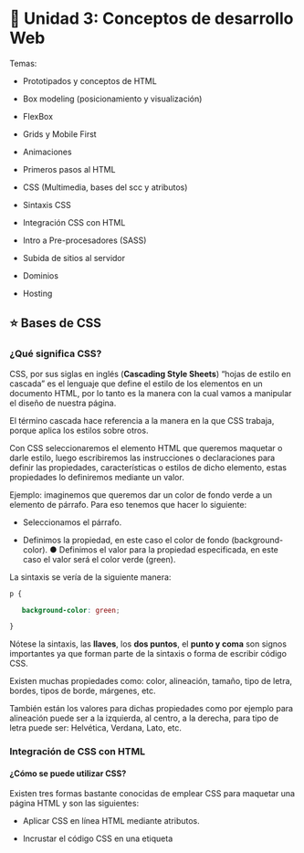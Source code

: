 

# :book:  Unidad 3: Conceptos de desarrollo Web


Temas:

- Prototipados y conceptos de HTML

- Box modeling (posicionamiento y visualización)

- FlexBox

- Grids y Mobile First

- Animaciones

- Primeros pasos al HTML

- CSS (Multimedia, bases del scc y atributos)

- Sintaxis CSS

- Integración CSS con HTML

- Intro a Pre-procesadores (SASS)

- Subida de sitios al servidor

- Dominios

- Hosting


## :star: Bases de CSS


### ¿Qué significa CSS? 

CSS, por sus siglas en inglés (**Cascading Style Sheets**) “hojas de estilo en cascada” es el lenguaje que define el estilo de los elementos en un documento HTML, por lo tanto es la manera con la cual vamos a manipular el diseño de nuestra página. 

El término cascada hace referencia a la manera en la que CSS trabaja, porque aplica los estilos sobre otros. 

Con CSS seleccionaremos el elemento HTML que queremos maquetar o darle estilo, luego escribiremos las instrucciones o declaraciones para definir las propiedades, características o estilos de dicho elemento, estas propiedades lo definiremos mediante un valor. 

Ejemplo: imaginemos que queremos dar un color de fondo verde a un elemento de párrafo. Para eso tenemos que hacer lo siguiente: 

- Seleccionamos el párrafo. 

- Definimos la propiedad, en este caso el color de fondo (background-color). ● Definimos el valor para la propiedad especificada, en este caso el valor será el color verde (green). 

La sintaxis se vería de la siguiente manera: 

```CSS
p { 

   background-color: green; 

} 
```


Nótese la sintaxis, las **llaves**, los **dos puntos**, el **punto y coma** son signos importantes ya que forman parte de la sintaxis o forma de escribir código CSS. 

Existen muchas propiedades como: color, alineación, tamaño, tipo de letra, bordes, tipos de borde, márgenes, etc. 

También están los valores para dichas propiedades como por ejemplo para alineación puede ser a la izquierda, al centro, a la derecha, para tipo de letra puede ser: Helvética, Verdana, Lato, etc.


### Integración de CSS con HTML 


#### ¿Cómo se puede utilizar CSS? 

Existen tres formas bastante conocidas de emplear CSS para maquetar una página HTML y son las siguientes: 

- Aplicar CSS en línea HTML mediante atributos. 

- Incrustar el código CSS en una etiqueta <style> dentro del documento HTML. ● Crear un documento CSS externo. 

- CSS en línea empleando un atributo 

Esta forma de utilizar CSS es la más básica y muy conocida, básicamente consiste en indicar los estilos de un elemento HTML dentro de su etiqueta de apertura. 

Ejemplo: 

```<p style=”color: red;”> Academia Numen – Introducción a CSS </p> ```

Y se vería de la siguiente manera: 


De esta manera se aplica un estilo determinado sólo al elemento de la etiqueta, en este caso color de letra para el párrafo será rojo. 

### CSS incrustado en el documento HTML 

Ésta es otra de las maneras de usar CSS, simplemente insertamos el código dentro del documento HTML de tal manera que los estilos que deseamos aplicar afectarán no solo a un elemento, sino que afectará a toda la página entera. 

```
<style> 

/* Aquí irá todo el código CSS*/ 

</style> 
```

La etiqueta <style> contiene el código CSS que se desea aplicar al documento HTML. <style> Debe ser insertado dentro de la etiqueta <head> del documento para que funcione correctamente.

Ejemplo de un código CSS insertado en el documento HTML: 

```HTML
<html> 
   <head> 
       <title>Numen CSS</title> 
       <style> 
           p { color: red; } 
       </style> 
   </head> 
   <body> 
       <p>Párrafo de prueba</p> 
   </body> 
</html> 
```


## CSS en un documento CSS externo 

Ésta es la forma más recomendable de aplicar estilos CSS a nuestro documento HTML. Consiste en crear un archivo de CSS además de nuestro archivo .html y guardarlo con la extensión .css, por ejemplo: estilos.css 

- En el archivo estilos.css se encuentran todos los códigos CSS que determinarán el estilo de todos los elementos HTML que se desean. 

- Desde un documento HTML llamaremos al archivo estilos.css para que se haga presente y aplique los estilos que hemos escrito en dicho archivo CSS. 

- Para realizar la invocación, emplearemos la etiqueta <link> dentro de la etiqueta <head> del documento HTML y mediante el atributo rel y href invocamos al documento CSS mediante su nombre. 


```HTML
<html> 
  <head> 
    <title>Numen CSS</title> 
    <link rel=”stylesheet” href=”estilos.css”> 
  </head> 
  <body> 
  </body> 
</html>
```



El atributo **REL** define la relación entre el documento HTML y el documento CSS invocado, el valor StyleSheet indica que es un estilo preferido. 

El atributo **href** es el que invoca al documento CSS, si el archivo se encuentra guardado en la misma carpeta que el documento HTML entonces bastaría con colocar el nombre del documento con su respectiva extensión como en el ejemplo href=“estilos.css”. 

Si el archivo CSS se encuentra guardado en otra carpeta, entonces hay que especificar la dirección URL donde está ubicada.

---

## Sintaxis CSS 



### ¿Qué es la sintaxis CSS? 

Cuando utilizamos estilos en un elemento HTML se deben establecer algunas reglas de estilos las cuales van a aplicarse a dicho elemento. En un documento HTML existen distintos tipos de elementos como textos, multimedia, formularios, links, listas, etc. Todos éstos elementos pueden poseer un estilo. 

Se considera sintaxis al orden y relación de los elementos que componen una correcta instrucción CSS así como las funciones que cumplen. Un documento CSS contiene todas las reglas establecidas para cada elemento HTML. 


### ¿Qué es una regla CSS? 

Una regla CSS es la forma correcta de escribir instrucciones de código CSS, es decir, la manera en la que se debe escribir código CSS para que éste sea interpretado y aplicado correctamente en el navegador web. 

Principalmente una regla CSS está formada por un sector y una declaración, dentro de la declaración se encuentran las propiedades con su respectivo valor. 

- **Selector**: El selector es quien indica a qué elemento HTML se aplica el estilo. 

- **Propiedad**: Es la característica que se desea definir, por ejemplo: el color. 

- **Valor**: Es el valor que tomará la propiedad, por ejemplo: background: red; 

- **Punto y coma (;)**: Una declaración siempre se debe terminar con un punto y coma. 



Ejemplo de una regla CSS: 

```CSS
h1 { 
color: red; 
} 
```


En el ejemplo se puede identificar: 

- El selector apunta a un elemento HTML, en éste caso un <h1> 

- La declaración siempre está dentro de llaves y contienen la propiedad y su valor seguido por un punto y coma, en éste caso es color: red;


### Selectores de CSS 

La sintaxis siempre tiene la siguiente forma: el selector, seguido del grupo de declaraciones encerradas en llaves. 

```
Selector { 
  grupo de declaraciones 
} 
```

Las declaraciones tienen la siguiente forma: están formadas por la propiedad, seguido de dos puntos para continuar con un valor y cerrado con un punto y coma. 

**propiedad: valor;** 


### Ejemplo de cómo se utiliza la sintaxis CSS: 

Imaginen que deseamos ponerle un color verde al subtítulo de nuestro documento HTML. La sintaxis adecuada sería: 

```CSS
h2 { 
   color: green; 
} 
```

- El selector siempre va antes que las declaraciones. 

- Las declaraciones van dentro de llaves y se separan con un “;”



### Selectores de tipo 

Los selectores de tipo en CSS se refieren a los selectores que apuntan a un tipo de elemento HTML como puede ser: 

- Los títulos: ```<h1> ```

- Los subtítulos: ```<h2>``` , ```<h2>```, ```<h3>```, ```<h4>```, ```<h5>```, ```<h6>```

- Párrafos:``` <p>``` 

- Los enlaces: ```<a> ```

- Tablas: ```<table> ```

Por poner un ejemplo, imaginen que deseamos poner de color azul, todos los párrafos de la página. El código adecuado sería: 

```css
p { 
  color: blue; 
} 
```


## Selectores de ID y Clase 

Este tipo de selectores en CSS apuntan a un elemento HTML identificado, es decir, a un elemento HTML que tenga el atributo id o class. 

Ejemplo de código HTML: 

```HTML
<div id=“numen”> 
  <h2>Academia Numen</h2> 
  <p>Desarrollo Web</p> 
</div> 
```

Código CSS para ponerle letras azules y un fondo de color rojo al elemento con un id: 

```CSS
#numen { 
  color: blue; 
  background-color: red; 
} 
```

Tanto el selector de tipo id y class funcionan de la misma manera, la única diferencia es que para los selectores de tipo id se le escribe un signo numeral (#) y a los tipo class, un punto (.)


### Selectores descendientes 

Los selectores descendientes en CSS se utilizan para apuntar elementos que se encuentran dentro de otros elementos. De ésta manera se puede colocar un estilo específico a un item de un elemento padre (el que lo contiene) 

Por ejemplo, si tenemos un elemento <span> dentro de un párrafo <p> y éste párrafo a la vez está dentro de otro <div> podríamos aplicar CSS de la siguiente manera: 

Ejemplo de código HTML: 

```HTML
<div id=”contenedor“> 
  <p class=”item“>Éste es un <span>párrafo de ejemplo</span></p> 
  <p>Otro párrafo de ejemplo</p> 
</div> 
```

Ejemplo de código CSS para poner de color rojo el elemento que está dentro del <span> y un fondo de color azul: 


```CSS
#contenedor .item span { 
  color: red; 
  background-color: blue; 
}
```

---
---


## :star: Dominio y Hosting


## Concepto básico 

Hosting es el espacio de almacenamiento donde se alojan los archivos que componen tu sitio web, y el dominio es el nombre con el que tus visitantes accederán a él. 

Ejemplo: www.google.com.ar 


## ¿Qué es un nombre de dominio? 

El nombre de dominio es la dirección de tu sitio web, que las personas escriben en la barra de direcciones del navegador para visitar tu sitio web. 

Internet es una red gigante de computadoras, servidores y dispositivos conectados entre sí a través de cables y redes inalámbricas, y para identificarlos fácilmente, a cada dispositivo se le asigna una serie de números llamados direcciones IP. 

Esta dirección IP, es una combinación de números separados por puntos, o por doble punto (depende de la tecnología utilizada por tu proveedor de Internet) y por lo general lucen de esta manera: 

● 80.51.40 si se trata de una dirección IPV4. 

● 2001:0DB8::1428:57AB si se trata de una dirección IPV6. 

Las computadoras, servidores y los dispositivos electrónicos no tienen problemas para identificar, recordar y guardar estos números, pero sería casi imposible para un humano retener en su mente y usar estos números para conectarse a cada sitio en Internet. 

Para resolver este problema, se inventaron los nombres de dominio, de forma de ponerle un nombre amigable y recordable a cada página web. 

Su funcionamiento se basa en traducir el nombre ingresado a una dirección IP para visitar un sitio web almacenado en tal o cual servidor.


## ¿Qué es un servicio de hosting? 

El hosting, web hosting o el alojamiento web es el lugar donde viven todos los archivos y contenidos que componen tu página web. 

Cuando alguien ingresa tu dirección web en un navegador, el nombre de dominio se traduce a la dirección IP del servidor de la empresa de hosting o alojamiento web donde el sitio está almacenado. Este servidor (o supercomputadora) contiene los archivos de tu sitio web y los envía a los navegadores de los usuarios cuando estos acceden. 

Las empresas de hosting o alojamiento web se especializan en almacenar y servir sitios web. Ofrecen diferentes tipos de hosting y planes de alojamiento a sus clientes. 


## ¿Cómo se relacionan los nombres de dominio y el hosting o alojamiento web? 

Los nombres de dominio y el alojamiento web son dos servicios diferentes, pero uno no puede vivir sin el otro y trabajan juntos para hacer posible un sitio web. Un sitio web no existe sin un nombre de dominio, ni tampoco sin un servicio de hosting. 

¿Cómo sabe el dominio que debe ir a buscar tales o cuáles archivos de un sitio web a un servidor de hosting en particular? Aquí entra en juego lo que se llama DNS: el encargado de informar al dominio dónde ir a buscar la información. 


## ¿Cómo funciona el hosting o alojamiento web? 

El hosting o alojamiento de páginas web entra en juego cuando los archivos que componen un sitio web se cargan desde el servidor al pedir una página web por navegador. Los recursos del servidor (procesador, memoria RAM, espacio en su disco duro y ancho de banda) se asignan a los sitios web que lo utilizan de acuerdo a lo incluido en tu paquete de hosting. La división de los recursos del servidor varía según el tipo de plan de alojamiento elegido. Para elegir el plan de alojamiento apropiado, primero debes diferenciar entre los planes y tipo disponibles en tu proveedor.


## Tipos de hosting web 

Si tu sitio web es el de una pequeña o mediana empresa, normalmente basta un hosting compartido o un hosting especializado en el CMS que vas a utilizar. Si en cambio prevés muchos miles de visitas diarias, un sitio con muchas páginas o vas a usar una aplicación web muy compleja, mejor opta por otro tipo de hosting más exclusivo. 

Para delimitar el tipo de hosting que necesitas, primero piensa cómo de grande quieres que sea tu proyecto web, y cuáles son tus conocimientos técnicos para enfrentarte a cuestiones como su administración. Dependiendo de estos dos aspectos, puedes elegir el hosting más adecuado a tus necesidades y a tu presupuesto económico. 


## ¿Cómo elegir un buen hosting o alojamiento web? 

Para escoger al mejor proveedor de hosting debes tener en cuenta tus necesidades y analizar qué ofrecen las compañías de alojamiento web. Recuerda que en muchas ocasiones “lo barato sale caro”, por lo que la mejor opción será realizar una comparativa de lo que ofrecen las empresas por el mismo servicio. 

Algunas de las variables que debes tener en cuenta son las siguientes: 

● Comentarios y reviews positivas: Las opiniones públicas positivas de los clientes de un servicio de hosting son las que aportan mayor credibilidad y es una manera fiable de comprobar si el proveedor cumple o no sus promesas. 

● Servicio de atención al cliente en tu idioma: La atención al cliente debe ser 24/7, es decir, veinticuatro horas durante los siete días de la semana. Trata de buscar un proveedor que te atienda en español, y que tenga atención telefónica para dudas urgentes. 

● Métodos de pago: Si vas a pagar por tu servicio de hosting, pues que sea cómodo para ti. Fíjate bien en los métodos de pago disponibles y comprueba que se ajusten a tu ubicación geográfica. Recuerda que en algunos países de América latina en ocasiones hay problemas con las tarjetas de crédito como pasarelas de pago si es que el proveedor no tiene bien dominado este asunto. 

● Precios: Los precios son muy importantes y es fundamental que elijas un proveedor que ofrezca una buena relación calidad-precio, pero también ten en cuenta que la calidad tiene su precio.



---
---

## :star: Intro pre-procesadores (SASS)


## ¿Qué es un preprocesador? 

En pocas palabras, un preprocesador te permite escribir CSS en un idioma alternativo (es muy parecido al CSS nativo) y ofrece algunas características avanzadas como variables, funciones y la posibilidad de incluir archivos. En resumen, te ayudan a escribir de manera más simple para organizar mejor tu código, evitando al mismo tiempo las repeticiones. Una vez que el código CSS esté escrito en este nuevo idioma, se compilará para volver a transformarse en CSS nativo, el único que los navegadores web pueden entender. Esta característica de los preprocesadores es clave: aportan nuevas formas de escribir código a través de un idioma alternativo pero, en última instancia, el código enviado al navegador sigue siendo CSS nativo. Los preprocesadores no aportan nuevas funciones a CSS, pero lo hacen más eficiente. 



## ¿Qué es SASS? 

Sass (Syntactically Awesome StyleSheets) es una extensión de CSS que agrega potencia y elegancia al lenguaje básico, como lo describe Sass en su documentación. Se trata de un procesador de hojas de estilos dinámico e introductorio a conceptos de la programación como las variables, funciones, iteradores, bucles, condicionales, entre otros. 

Sass trabaja escribiendo sus estilos en archivos .scss (o .sass), donde se compila en un archivo CSS normal. El archivo CSS recién compilado es lo que se carga en el navegador para darle un nuevo estilo a su sitio web. 


## ¿Qué se puede hacer con SASS? 


**Variables**: Tal y como se hace en muchos lenguajes de programación, podemos almacenar información en una variable. Posteriormente, podemos reutilizar esta información a través de las diferentes hojas de estilos. 

Dentro de esta variable podemos almacenar valores hexadecimal, números, pixeles, cadena de caracteres, booleanos, listas, mapas, entre otros. Esta es una ventaja, ya que asignamos el valor de un color en una variable al principio de un archivo y luego usamos esta variable cuando configuramos el color de nuestros elementos. Esto permite cambiar rápidamente los colores sin tener que modificar cada línea.


**Anidado**: Nos permite anidar los selectores CSS imitando la jerarquía visual de HTML. Además, nos permite agrupar los estilos en componentes y asegurarnos de que sea mucho más fácil de leer. También, nos ayuda a reducir la cantidad de código que necesitamos escribir y mejorar la legibilidad. 


**Parciales**: Nos permite tener trozos de códigos para luego incluirlos en otros archivos sass. Los archivos parciales están considerados por sass con solo añadir un subrayado al comienzo de su nombre. Por ejemplo: _reseter.scss o _variables.scss. 


**Importaciones**: El uso de @import nos permite importar archivos parciales en el archivo actual construyendo un único archivo CSS. El @import es diferente en sass que en CSS, ya que en una hoja de estilos CSS, se realiza una nueva llamada al servidor para cargar otra hoja de estilo y esperar a que se cargue para aplicar los nuevos estilos. En sass es diferente, ya que la importación en un archivo .scss o .sass se produce durante la compilación. Además, no tenemos por qué poner la extensión del archivo. 


**Mixins**: Un Mixin es un bloque de código que nos permite agrupar las declaraciones de CSS que podemos reutilizar en nuestro sitio. La gran ventaja de los mixins está en que podemos pasar argumentos, los cuales se declaran como una lista de variables dentro de un paréntesis. A cada una de estas variables se le asigna un valor cada vez que se usa el mixin. De esta forma, no se genera un código repetido cada vez que lo usemos, ya que gracias a los argumentos podemos obtener un código singular para cada caso. 


**Herencia / Extend**: Se trata de una característica que permite que los selectores puedan heredar los estilos de otros selectores. De esa forma, no tenemos que repetir códigos, haciendo el trabajo más rápido, eficiente y fácil de mantener. Se pueden compartir las propiedades de un selector a otro usando @extend. 


**Operadores**: Sass nos permite crear rápidamente cálculos matemáticos en nuestra hoja de estilos, donde por ejemplo, podremos convertir valores pixel a porcentajes. Podemos usar los operadores más comunes como suma, resta, multiplicación y división.


---
---

## :star: Renderización de HMTL


### ¿Cómo se renderiza el HTML?
 

El renderizado de un documento HTML es el proceso que realiza el **motor de render** de los navegadores Web.

Antes de explicarte cómo funciona este proceso en el navegador, debemos saber:

 

### ¿Qué es el DOM? y ¿Qué es el DOCTYPE?

Entonces **¿Qué es el DOM?**

Sus siglas se refieren a **Document Object Model**, que traduce, **Modelo de Objetos del Documento**.

El **DOM** es la representación de los elementos HTML en el navegador que tiene características y funcionalidades propias de HTML5 para cada etiqueta. Su estructura es tipo árbol y cada uno de los elementos representa un nodo.

A través del DOM y el conjunto de funciones que provienen de HTML5, podemos manipular una página Web a nuestro gusto.

 
```
                         <hmtl>
                        |      |
                    <head>     <body>
                   |     |      |    
             <title> <link>     <p>
              |                 | |
            Titulo       Texto en <b>
                                   |
                                  negrita
```


 

Siempre que vamos a crear un documento HTML debemos saber que existen un conjunto de etiquetas obligatorias para la creación de una página Web.

 

**DOCTYPE**, es la primera etiqueta obligatoria que da inicio a un documento HTML indicando al navegador la versión HTML que vamos a utilizar para la creación de nuestra página Web.

Esta etiqueta se utiliza luego de la aparición de la versión 2.0 como un recurso para que el motor de render identifique el tipo de versión que debe capturar durante el proceso.

DOCTYPE ha evolucionado en la forma como se declara en cada versión. Veamos:

 

**HTML5**: ```<! DOCTYPE html>```

 

**HTML4**: ```<!DOCTYPE HTML PUBLIC "-//W3C//DTD HTML 4.0//EN" "http://www.w3.org/TR/REC-html40/strict.dtd">```

 

**HTML3**: ```<!DOCTYPE HTML PUBLIC "-//W3C//DTD HTML 3.2 Final//EN">```

 

**HTML2**: ```<!DOCTYPE HTML PUBLIC "-//IETF//DTD HTML//EN">```

 

Recuerda que la versión de HTML que vamos a usar en este curso es HTML5, por lo tanto el único DOCTYPE válido es:

 

**HTML5**: ```<! DOCTYPE html>```
 

Ahora, retomemos el proceso que realiza el motor del navegador para renderizar el documento HTML.

Para comenzar, este proceso se realiza de forma incremental, es decir el motor comienza a leer el documento en línea iniciando en la parte superior hacia la inferior.

```HTML
<!DOCTYPE html>
<html>
   <head>
     <meta charset="utf-8">
     <meta name="viewport" content="initial-scale=1, maximum-scale=1">
     <title> Mi primera página Web</title>
   </head>
   <body>
     <h1>¡Hola Mundo!, esto es HTML</h1>
   </body>
</html>
```


```
              HTML
             |   |
          HEAD   BODY
         |   |      |
     TITLE  META    H1
            |  |
     viewport charset
```

La primera etiqueta que encuentra es el DOCTYPE que indica al motor el tipo de versión del documento HTML.

A continuación siguen las etiquetas semánticas que representan los elementos del documento. Este proceso se conoce como Parsear el HTML a Nodos DOM. En el mundo de la informática, parsear se refiere a la conversión de un elemento de un tipo a otro.  En el contexto del HTML significa convertir una marca o etiqueta a un nodo tipo DOM.

Cuando el motor de render se encuentra con el símbolo de apertura de una etiqueta, es decir, menor que (<), comprende que el paso siguiente es leer la etiqueta específica, y luego, el símbolo de cierre barra inclinada mayor que (/>). Una vez lee la etiqueta  completa procede a Parsear y agregar el nodo al Árbol DOM.

Los símbolos de apertura y cierre son las etiquetas obligatorias que indican al motor del navegador qué elementos son HTML y cuáles no. Aquellos que no son parte del lenguaje HTML son ignorados por el motor.

La prioridad principal del motor es mostrar los resultados de la manera más rápida posible. Así funciona el proceso que realiza el navegador al momento de interpretar nuestro documento HTML, y entregarnos el resultado final: nuestra página Web.




---
---

## :star: Estructura de un Documento Base


¡Hola! Aprenderemos la estructura básica de un documento HTML.

Un HTML debe tener:

El identificador del documento.

La etiqueta ```<html>``` que encierra a dos partes ```<head>``` y ```<body>```.

Comencemos con un ejemplo básico e iremos explicando cada parte:

```
1.<!DOCTYPE html>
2.   <html>
3.     <head>
4.     <meta charset="UTF-8">
5.     <meta name="viewport" content="width=device-width, initial-scale=1.0">
6.     <title>Ejemplo</title>
7.    </head>
8.    <body>
9.      ¡Bienvenido!
10.   </body>
11.  </html>
``` 

Comenzamos con la **línea 1** que indica que lo que sigue es un documento HTML.

Luego viene la etiqueta ```<html>``` que abre en la **línea 2** y cierra en **la línea 11**.

Dentro de ```<html>``` se tiene una estructura básica compuesta por dos partes; de un lado está el **head o cabecera**, y de otro, el **body o cuerpo**.

Con la etiqueta ```<head>``` agregamos información para los navegadores, y con la etiqueta  <body> escribimos el contenido del documento HTML que será nuestra página web.

En la cabecera se utilizan etiquetas tipo meta, las cuales profundizaremos más adelante. Por ahora, utilizaremos dos etiquetas que harán parte de la estructura básica.

Para que los caracteres especiales que existen en los diferentes idiomas sean renderizados de una manera estandar por el navegador, usamos el conjunto de caracteres: UTF-8 y eso lo indicamos con la **línea 4**.

Para adaptar visualmente nuestra página a cualquier dispositivo, utilizamos la etiqueta <meta> con viewport indicada por la **línea 5**. El *viewport* es el área de la página Web visible para el usuario.  Cuando escribimos ```width=device-width``` le decimos al viewport que sea igual al ancho de la pantalla del dispositivo donde se está cargando el archivo.

Utilizamos la etiqueta ```<title>``` para asignar el título que aparecerá en la pestaña del navegador.  Indicado en la **línea 6**.

Ya hemos construido el encabezado del nuestro documento base. Ahora, vamos a ocuparnos del cuerpo. Entre el ```<body>``` y ```</body>``` agregaremos todas las etiquetas necesarias, de acuerdo a las necesidades de la página que estamos construyendo.

Para el documento base colocamos como contenido lo que está en la **línea 9**.



---
---

## :star:


### Estructura de las Carpetas y de los Nombres de los Archivos

Cuando se tiene un proyecto es importante estar organizados por lo cual debemos seguir ciertas reglas relacionadas con:

- La estructura de las carpetas.

- El nombre de las carpetas.

- El nombre de los archivos.

- El código.

Es importante tomar en cuenta que nuestro proyecto debe ser compatible en distintos sistemas operativos, para lo cual recomendamos seguir todas indicaciones siguientes.


## Estructura de las carpetas

Te recomendamos seguir las siguientes sugerencias cuando estés estructurando las carpetas de tu proyecto HTML:

- Genera carpetas para cada tipo de recurso.

- Crea la página predeterminada como index.html.

La estructura puede ser la siguiente:

```
site
  audios
  images
  scripts
  styles
  videos
  index.html
```

 

Podemos colocar los nombres en español, pero recordemos tener cuidado con los caracteres con acentos y similares.

 

### Nombre de las carpetas


Para nombrar las carpetas sugerimos que respetes los puntos a continuación:

 

- Usar minúsculas.

- No usar espacios.

- No usar caracteres con acento o tilde, etc.

- Definir un separador de palabras usualmente guión bajo _ o  guión -.
 

### Nombre de los archivos

Al igual que para las carpetas, debemos respetar los siguientes puntos al nombrar los archivos:

- Usar minúsculas.

- No usar espacios.

- No usar caracteres con acento o tilde, etc.

- Definir un solo tipo de separador de palabras, usualmente guión bajo _ o  guión -.

- Usar extensiones de archivos consistentes, es decir, los archivos JPEG deben usar una de las siguientes extensiones .jpg o .jpeg, pero una vez que hemos definido qué extensión usaremos debemos mantenerla en nuestro proyecto. De la misma forma se recomienda usar .html en vez de .htm.


### Código

En cuanto al código también tenemos algunas recomendaciones:

- La codificación de archivos: es el conjunto de caracteres que se utilizan para escribir el código. Por ejemplo, si deseamos que  los archivos .html acepten distintos tipos de caracteres (acentos, asiáticos, etc.) y sea estándar en distintos lenguajes es recomendable usar UTF-8. Cabe destacar, que esta opción se configura en nuestro editor.

- Usar indentaciones: el código indentado es más legible, por lo cual se recomienda usar tabuladores o espacios; sin embargo, debemos seleccionar cual de los mecanismos emplearemos y trabajar siempre de esa manera. Recuerda que muchos editores tienen una opción para arreglar el formato tu código e indentarlo automáticamente.

---
---

## :star: Editores de códigos

El editor de código es la herramienta fundamental para hacer una web. Hay muchos editores de código, como Dreamweaver, SublimeText, Atom, Brackets… algunos de ellos, gratuitos

Los editores te brindan algunas ventajas como:

- Resaltado de código con colores.

- Autocompletado de etiquetas y atributos.

- Plantillas para la creación de tablas, formularios, etc.

Para trabajar con un código HTML es necesario tener una buena herramienta de edición. Hoy en día existen varios editores que son muy poderosos y nos brindan todo lo necesario para trabajar con HTML.

 

A continuación te mostramos tres opciones muy populares en el mercado:

 

### Sublime Text

http://www.sublimetext.com/

Es un editor de texto muy poderoso y ligero, programado en C++ y Python. Es multiplataforma y cuenta con distintos plugins que extienden su funcionalidad. Tiene un producto asociado llamado Sublime Merge (https://www.sublimemerge.com/), el cual  permite visualizar los cambios de software en un manejador de versiones.

 

### Atom

https://atom.io/ 

Atom es un editor libre de código fuente desarrollado por Github y está basado en tecnologías Web. Sus extensiones se escriben con NodeJS y tiene muchos plugins. Entre sus características más resaltantes se tienen que tiene integrado ambos una funcionalidad para editar de forma colaborativa y un manejador de versiones.


### VSCode

https://code.visualstudio.com/

VSCode es un editor libre liderado por Microsoft. Entre sus características más resaltantes se destaca que es muy ligero y tiene integrado un manejador de versiones. Además es multiplataforma y soporta extensiones.



Actualmente, los editores de textos proporcionan muchas funcionalidades, que vienen embebidas con el producto o se integran a través de alguna extensión o plugin. Te invitamos a descargar algunos de estos editores de texto, investigar sus extensiones / plugins  y practicar creando tu propio código HTML.

Recomendamos utilizar los siguientes para realizar las prácticas

Editor de código Brackets: http://brackets.io/

Editor de código Atom: https://atom.io/

 


---
---

## :star:  Etiquetas Meta

Las **meta etiquetas** (también llamadas: **meta tags**) se utilizan al crear páginas en HTML o XHTML. Estas etiquetas pueden describir el contenido de un sitio web con precisión. Este elemento te permite transmitir metadatos estructurados a través de la página web. Los metadatos pueden variar dependiendo de la descripción de los atributos deseados. Las meta etiquetas se pueden utilizar para describir una página con más detalle.

Un meta elemento puede utilizarse para imitar la respuesta HTTP de un encabezado o para anclar meta información adicional en el documento HTML, como el autor de un texto con una etiqueta de autor, o la forma en que los caracteres se mostrarán a través de la etiqueta de tipo de contenido.

En HTML5 hay un total de **cinco atributos válidos** que están disponibles para la etiqueta meta: charset, http-equiv, nombre, esquema y contenido. El http-equiv se usa para imitar la respuesta HTTP del encabezado.

Los meta tags pueden ser declarados en la cabecera del documento HTML o XHTML.


```HTML
<!DOCTYPE html>
  <head> 
    <title> Tipos de meta</title>
    <meta charset="utf-8"/>
    <meta name="author" content="FRancesc Ricart"/>
    <meta name="description" content="Contenido relevante del usuario"/>
    <meta name="keywords" content="meta obsoleto, pero no para meta etiquetas html/>
    <meta nmae="generator" content="prestashop"/>
    <meta name="robots" content="noindex, follow/>
  </head>
  <body>
     <p>Este documento lleva informacion sobro los META </p>
  </body>
</html>

```

### Ejemplos:

Las meta etiquetas se codifican generalmente en la cabecera de un documento HTML. El siguiente ejemplo muestra una meta etiqueta declarada con la descripción de los atributos, las **palabras clave** y el **contenido** con la descripción correspondiente:

 ```<meta name ="description" content = "This is the description. It should be about 155 characters long.">```

El motor de búsqueda recibe la descripción de esta página: “Esta es la descripción. Debe tener unos 155 caracteres”.

Otro ejemplo es el contenido del atributo con el valor refresh y el contenido del atributo con el valor en segundos. Tendría el siguiente aspecto:

```<meta http-equiv=”refresh” content=”100”> ```

La meta etiqueta pasa la información al navegador, que recargará la página actual cada 100 segundos.


### Atributos de meta etiqueta relevantes para los motores de búsqueda

Las meta etiquetas proporcionan información valiosa sobre la página web, principalmente para ayudar a los motores de búsqueda a clasificarlas correctamente. Para los usuarios, los Meta-tags normalmente no son visibles, aunque la descripción y el título pueden ser visibles para el usuario en los SERPs.

En los años 90, la tecnología de los motores de búsqueda no estaba tan avanzada como lo está hoy en día. En ese momento, los motores de búsqueda eran más dependientes de la meta información y esto fue considerado como uno de los factores de posicionamiento más influyentes. En ese momento, muchos webmasters eran fácilmente capaces de influir o incluso manipular deliberadamente los resultados de búsqueda utilizando meta tags.

Debido al continuo desarrollo de los motores de búsqueda, los meta tags están perdiendo cada vez más importancia. Sin embargo, algunas de las meta etiquetas siguen siendo importantes y no deben descuidarse (como la etiqueta robots, la etiqueta title).

### El valor del título en el contenido del atributo

```<meta name=”title” content=”OnPage SEO”>```

La etiqueta meta título es polémica. Tiene la misma función que la etiqueta título. Es por eso que los expertos no están de acuerdo si es realmente relevante para la optimización de motores de búsqueda. Algunos están convencidos de que es beneficioso utilizarlos, mientras que otros lo discuten. En el ejemplo anterior, se especificó el siguiente encabezamiento:

**“SEO OnPage”**

En la práctica, la etiqueta Meta título se equiparará al título del documento HTML. Aunque la meta etiqueta es en realidad superflua, el título es un elemento relevante para el posicionamiento de un sitio web, que además se muestra en los SERPs.

El valor de la descripción en el contenido del atributo
 ```<meta name=”description” content=”You are on the ryte.com website and this description should be about 155 characters long.”>```
En este ejemplo, el motor de búsqueda vería la siguiente descripción de la página:

“Estás en el sitio ryte.com y esta descripción debe tener unos 155 caracteres.” La mayoría de los motores de búsqueda soportan la descripción de atributos como Bing. Google, sin embargo, sólo accederá a la información de la meta etiqueta si la información se solicita a través de la página.

La descripción del atributo proporciona una descripción precisa de los contenidos del sitio web. Esto permite a los autores de la web describir el contenido con mayor precisión. La descripción aparecerá a menudo, pero no siempre, en los resultados de la búsqueda, por lo tanto, es un factor que influye en el hecho de que se haga clic o no en una página. No se especifica el tiempo que puede durar esta descripción, pero se recomienda no sobrepasar los 175 caracteres.

Las etiquetas nombradas con la Meta Descripción son elementos importantes para aumentar el CTR en los resultados de búsqueda. Junto con el título, se pueden utilizar para featured snippets.

### El valor de las palabras clave en el contenido del 

```<meta name=”keywords” content=”Meta, Attribute, Keywords”>```

Como se muestra arriba, puedes indicar al motor de búsqueda qué palabras son relevantes para el contenido. El atributo palabras clave se hizo muy popular en 1995. Un factor decisivo para ello fueron los antiguos buscadores Infoseek y AltaVista.

Su popularidad creció tan rápidamente que este atributo fue usado muy comúnmente. Pero a finales de 1997 quedó claro que las palabras clave de las metaetiquetas podían desviar la búsqueda y resultó obvio para los operadores de los motores de búsqueda que esto debía corregirse. Por lo tanto, la prioridad de las palabras clave del atributo cayó abruptamente en el algoritmo de los motores de búsqueda. En 2009, los principales motores de búsqueda habían abandonado la compatibilidad con las palabras clave de atributo. Sin embargo, en septiembre de 2012, Google anunció que las palabras clave de las metaetiquetas volverían a ser relevantes para los editores de noticias. A diferencia de las palabras clave meta tag no relevantes, las nuevas keywords son ahora de importancia para los motores de búsqueda.

### El valor del idioma en el contenido del atributo

```<meta http-equiv=”language” content=”de”>```

El atributo “idioma” indica al motor de búsqueda en qué idioma está escrita la página (por ejemplo, francés, español o alemán). Por lo general, el idioma se especifica como etiqueta de idioma IETF (es decir, “de” para el alemán o “fr-ca” para el francés en Quebec). Esto es de especial interés para los operadores de páginas web, que están escritos en varios idiomas. Utilizando la etiqueta de idioma, puedes indicar al motor de búsqueda qué idiomas se utilizan en qué páginas.


### El valor robots en el contenido del atributo

```<meta name=”robots” content=”nofollow”>  ```

El atributo robots es compatible con los motores de búsqueda correspondientes. La etiqueta le dice a los crawlers (o arañas) de los motores de búsqueda qué información debe y qué información no debe ser tomada en cuenta. En el ejemplo anterior, se indica a los crawlers del motor de búsqueda que no sigan los enlaces de la página. Para quitar la web del índice del motor de búsqueda, puedes añadir el valor nofollow, noindex, para que esta página no aparezca en los resultados del motor de búsqueda. Otros valores útiles serían noarchive y nosnipped, donde el primero indica al motor de búsqueda que no guarde la página en el archivo y el segundo especifica no listar la página en los resultados de búsqueda. Otra forma de bloquear el rastreador del motor de búsqueda o rechazar una acción es robots.txt.


### Redirecciones

El atributo “refresh” no sólo se puede utilizar para recargar la página, sino también para dirigir a los visitantes a otra página.

```<meta http-equiv=”refresh” content=”10;url=http://www.academianumen.com” >```

En este ejemplo, los visitantes de la página serán redirigidos al sitio Onpage después de 10 segundos. Los navegadores Internet Explorer y Mozilla Firefox tienen la opción de deshabilitar la redirección a través de una metaetiqueta. Como algunos navegadores tienen problemas con el botón Atrás en este tipo de redirección, apenas se utiliza.



---
---

## :star:  Etiquetas semánticas

Te presentamos otras etiquetas semánticas de gran utilidad.

 

Existen más etiquetas semánticas que se han incorporado para darle significado a las partes de tu documento HTML, las cuales describimos a continuación.

 

La etiqueta ```<main> ```especifica la parte principal del documento

 

Las etiqueta  ```<summary> ```se utiliza para mostrar un extracto de la información, que al darle click se expande con el contenido dentro de ```<details>```. Para ilustrar el uso de estas etiquetas te presentamos un ejemplo:

 

```
<details>  
   <summary>Academia Numen</summary> 
   <p>Escritor</p> 
   <p>más información</p>
</details>
```
 

El cual despliega lo siguiente:

 
>Academia Numen
 

 

La etiqueta ```<time>``` se utiliza para indicar tiempo o fechas.

 

La etiqueta ```<mark>``` sirve para resaltar una palabra o frase.





---
---

## :star:  Entidades HTML

La representación de los símbolos especiales es un problema en muchos lenguajes de programación. Un símbolo especial puede ser un arroba (@), usado en los correos electrónico o un símbolo de dólar ($), empleado para distinguir una moneda específica, entre muchos tantos ejemplos.  En el caso de HTML, existen las **entidades** las cuales son estructuras que proporcionan una forma de representar estos símbolos.

 

Hay **dos maneras de codificar una entidad HTML**:

- La primera es a través del uso del  ampersand(&) seguido del código o nombre de la entidad y terminado en un punto y coma. 

- La segunda es usando el ampersand (&), a continuación el numeral (#) y seguidamente el código o nombre de la entidad y terminado en punto y coma. En resumen, una entidad se estructura usando cualquiera de las siguientes formas:

 ```&nombre_entidad; ```

 ```&#número_entidad; ```
 

Te mostramos algunas entidades HTML útiles. Como puedes observar en la tabla siguiente se puede utilizar el número de la entidad (código de la entidad) o el nombre de la entidad.

 

| Caracter | Código de la Entidad | Nombre de la Entidad |
| -------- | -------------------- | -------------------- |
| á |	 ```&#224; ``` |  ```&aacute; ``` |
| é |	 ```&#233; ``` |	 ```&eacute; ``` |
| í |	 ```&#237; ``` |  ```&iacute; ``` |
| ó |	 ```&#243; ``` |	 ```&oacute;  ```|
| ú |	 ```&#250; ``` |	 ```&uacute;  ```|
| < |	 ```&#60; ``` |	 ```&lt; ``` |
| > |	 ```&#62; ``` |	 ```&gt; ``` |
| @ |	 ```&#64; ``` |	- |
| & |	 ```&#38 ```; |	 ```&amp; ``` |
| $ |	 ```&#36; ``` | -	 |
| € |	 ```&#8364; ``` |	 ```&euro; ``` |
| “ |	 ```&#34; ``` |	 ```&quot; ``` |
| Π |	 ```&#928; ``` |	 ```&Pi; ``` |
 

El siguiente código HTML es un ejemplo del uso de las entidades HTML:
 ```
<p>Esta bicicleta tiene un costo de &dolar;40</p>
<p>Nuestro corres electr&oacute;nico:test&#64;test.com</p>
 ```
Que se desplegará como:

 ```
Esta bicicleta tiene un costo de $40
Este es mi correo electrónico: test@test.com
 ```

 


---
---

## :star:  Etiquetas de Formato Adicionales


A continuación vamos a estudiar algunas etiquetas de formato adicionales.

 

Así como existen las etiquetas de formato común, tales como ```<h1>```, ```<h2>```,``` <p>```, etc, existen muchas otras que indican un formato específico.  A continuación varias de las etiquetas que debes tomar en cuenta:

| Etiqueta | Descripción |
| -------- | ----------- |
| ```<abbr>``` |	Para abreviaciones |
| ```<b>```	| En negrita |
| ```<blockquote>``` |	Referencia de un texto |
| ```<cite>``` |	Cita |
| ```<del>```	| Texto eliminado (tachado) |
| ```<em>```	| Énfasis |
| ```<ins>```	| Texto insertado |
| ```<meter>```	| Medida |
|``` <q>``` | - |
|``` <small>``` | Cita corta |
| ```<strong>```	 | Texto importante |
|``` <sub>```	| Subíndice |
| ```<sup>``` | Supraíndice |



---
---

## :star: 
